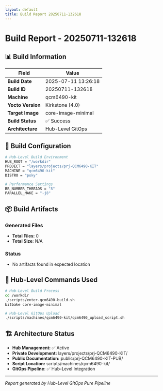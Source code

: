 ```yaml
---
layout: default
title: Build Report 20250711-132618
---
```


# Build Report - 20250711-132618

## 📊 Build Information

| Field | Value |
|-------|-------|
| **Build Date** | 2025-07-11 13:26:18 |
| **Build ID** | 20250711-132618 |
| **Machine** | qcm6490-kit |
| **Yocto Version** | Kirkstone (4.0) |
| **Target Image** | core-image-minimal |
| **Build Status** | ✅ Success |
| **Architecture** | Hub-Level GitOps |

## 🎯 Build Configuration

```bash
# Hub-Level Build Environment
HUB_ROOT = "/workdir"
PROJECT = "layers/projects/prj-QCM6490-KIT"
MACHINE = "qcm6490-kit"
DISTRO = "poky"

# Performance Settings
BB_NUMBER_THREADS = "8"
PARALLEL_MAKE = "-j8"
```

## 📦 Build Artifacts

### Generated Files
- **Total Files:** 0
- **Total Size:** N/A

### Status
- No artifacts found in expected location

## 🔧 Hub-Level Commands Used

```bash
# Hub-Level Build Process
cd /workdir
./scripts/enter-qcm6490-build.sh
bitbake core-image-minimal

# Hub-Level GitOps Upload
./scripts/machines/qcm6490-kit/qcm6490_upload_script.sh
```

## 🏗️ Architecture Status

- **Hub Management:** ✅ Active
- **Private Development:** layers/projects/prj-QCM6490-KIT/
- **Public Documentation:** public/prj-QCM6490-KIT-PUB/
- **Script Location:** scripts/machines/qcm6490-kit/
- **GitOps Pipeline:** ✅ Hub-Level Integration

---
*Report generated by Hub-Level GitOps Pure Pipeline*
